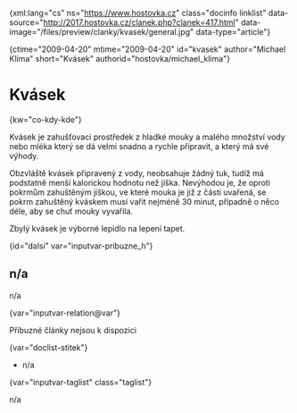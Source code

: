 
{xml:lang="cs" ns="https://www.hostovka.cz" class="docinfo linklist" data-source="http://2017.hostovka.cz/clanek.php?clanek=417.html" data-image="/files/preview/clanky/kvasek/general.jpg" data-type="article"}

{ctime="2009-04-20" mtime="2009-04-20" id="kvasek" author="Michael Klíma" short="Kvásek" authorid="hostovka/michael_klima"}

# Kvásek 

{kw="co-kdy-kde"}

Kvásek je zahušťovací prostředek z hladké mouky a malého množství vody nebo mléka který se dá velmi snadno a rychle připravit, a který má své výhody. 

Obzvláště kvásek připravený z vody, neobsahuje žádný tuk, tudíž má podstatně menší kalorickou hodnotu než jíška. Nevýhodou je, že oproti pokrmům zahuštěným jíškou, ve které mouka je již z části uvařená, se pokrm zahuštěný kváskem musí vařit nejméně 30 minut, případně o něco déle, aby se chuť mouky vyvařila. 

Zbylý kvásek je výborné lepidlo na lepení tapet. 

{id="dalsi" var="inputvar-pribuzne_h"}

## n/a 

n/a 

{var="inputvar-relation@var"}

Příbuzné články nejsou k dispozici 

{var="doclist-stitek"}

  * n/a 

{var="inputvar-taglist" class="taglist"}

n/a

